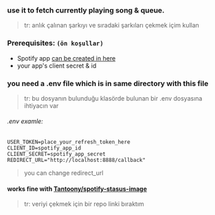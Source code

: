 ### use it to fetch currently playing song & queue.
> tr: anlık çalınan şarkıyı ve sıradaki şarkıları çekmek içim kullan

### Prerequisites: `(ön koşullar)`
* Spotify app [can be created in here](https://developer.spotify.com/dashboard "Developer Dashboard")
* your app's client secret & id

### you need a .env file which is in same directory with this file
> tr: bu dosyanın bulunduğu klasörde bulunan bir .env dosyasına ihtiyacın var
###### .env examle:
```
USER_TOKEN=place_your_refresh_token_here
CLIENT_ID=spotify_app_id
CLIENT_SECRET=spotify_app_secret
REDIRECT_URL="http://localhost:8888/callback"
```
> you can change redirect_url 

#### works fine with [Tantoony/spotify-stasus-image](https://github.com/Tantoony/spotify-status-image)
> tr: veriyi çekmek için bir repo linki bıraktım
